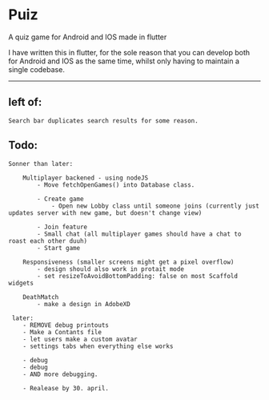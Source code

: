 # Puiz 
A quiz game for Android and IOS made in flutter

I have written this in flutter, for the sole reason that you can develop both for Android and IOS as the same time,
whilst only having to maintain a single codebase. 

----
## left of:
    Search bar duplicates search results for some reason. 

## Todo:

    Sonner than later:

        Multiplayer backened - using nodeJS
            - Move fetchOpenGames() into Database class.

            - Create game 
                - Open new Lobby class until someone joins (currently just updates server with new game, but doesn't change view)

            - Join feature 
            - Small chat (all multiplayer games should have a chat to roast each other duuh)
            - Start game

        Responsiveness (smaller screens might get a pixel overflow)
            - design should also work in protait mode
            - set resizeToAvoidBottomPadding: false on most Scaffold widgets

        DeathMatch
            - make a design in AdobeXD

     later:
        - REMOVE debug printouts
        - Make a Contants file
        - let users make a custom avatar
        - settings tabs when everything else works

        - debug
        - debug
        - AND more debugging.

        - Realease by 30. april.




